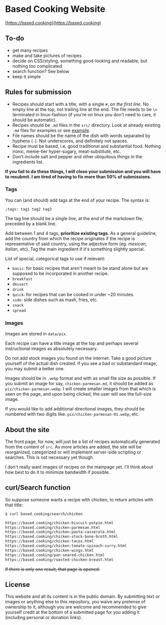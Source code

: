 # Based Cooking Website

[https://based.cooking](https://based.cooking)

## To-do

- get many recipes
- make and take pictures of recipes
- decide on CSS/styling, something good-looking and readable, but nothing too complicated
- search function? See below
- keep it simple

## Rules for submission

- Recipes should start with a title, with a single `#`, *on the first line*. No
  empty line at the top, not trailing line at the end. The file needs to be `\n`
  terminated in linux-fashion (if you're on linux you don't need to care, it
  should be automatic).
- Recipes should be `.md` files in the `src/` directory.  Look at already
  existing `.md` files for examples or see [example](example.md).
- File names should be the name of the dish with words separated by hyphens
  (`-`). Not underscores, and definitely not spaces.
- Recipe must be based, i.e. good traditional and substantial food. Nothing
  ironic, meme-tier hyper-sugary, meat-substitute, etc.
- Don't include salt and pepper and other ubiquitous things in the ingredients
  list.

**If you fail to do these things, I will close your submission and you will have to resubmit. I am tired of having to fix more than 50% of submissions.**

### Tags

You can (and should) add tags at the end of your recipe. The syntax is:
```
;tags: tag1 tag2 tag3
```

The tag line should be a single line, at the end of the markdown file, preceded
by a blank line.

Add between 1 and 4 tags, **prioritize existing tags**. As a general guideline,
add the country from which the recipe originates if the recipe is representative
of said country, using the adjective form (eg. *mexican*, *italian*, etc). Tag
the main ingredient if it's something slightly special.

List of special, categorical tags to use if relevant:
- `basic`: for basic recipes that aren't meant to be stand alone but are supposed
  to be incorporated in another recipe.
- `breakfast`
- `dessert`
- `drink`
- `quick`: for recipes that can be cooked in under ~20 minutes.
- `side`: side dishes such as mash, fries, etc.
- `snack`
- `spread`

### Images

Images are stored in `data/pix`.

Each recipe can have a title image at the top and perhaps
several instructional images as absolutely necessary.

Do not add stock images you found on the internet.
Take a good picture yourself of the actual dish created.
If you see a bad or substandard image, you may submit a better one.

Images should be in `.webp` format and with as small file size as possible.
If you submit an image for say, `chicken-parmesan.md`, it should be added as `pix/chicken-parmesan.webp`.
I will create smaller images from that which is seen on the page,
and upon being clicked, the user will see the full-size image.

If you would like to add additional directional images,
they should be numbered with two digits like: `pix/chicken-parmesan-01.webp`, etc.

## About the site

The front page, for now, will just be a list of recipes automatically generated
from the content of `src`.
As more articles are added, the site will be reorganized, categorized
or will implement server-side scripting or searches.
This is not necessary yet though.

I don't really want images of recipes on the mainpage yet.
I'll think about how best to do it to minimize bandwidth if possible.

## curl/Search function

So suppose someone wants a recipe with chicken, to return articles with that title:
```bash
$ curl based.cooking/search/chicken

https://based.cooking/chicken-biscuit-potpie.html
https://based.cooking/chicken-parmesan.html
https://based.cooking/chicken-pasta-casserole.html
https://based.cooking/chicken-stock-bone-broth.html
https://based.cooking/chicken-tacos.html
https://based.cooking/chicken-tomato-spinach-curry.html
https://based.cooking/chicken-wings.html
https://based.cooking/pan-seared-chicken.html
https://based.cooking/roasted-chicken-breast.html
```
~~If there is only one result, that page is opened.~~


## License

This website and all its content is in the public domain.
By submitting text or images or anything else to this repository,
you waive any pretense of ownership to it,
although you are welcome and recommended to give yourself credit
at the bottom of a submitted page for you adding it
(including personal or donation links).
